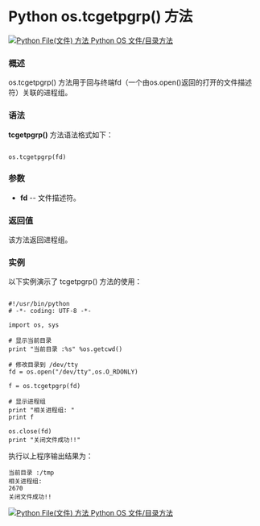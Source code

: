 Python os.tcgetpgrp() 方法
========================

 [![Python File(文件) 方法](../images/up.gif)
 Python OS 文件/目录方法](os-file-methods.html)


  ### 概述

 os.tcgetpgrp() 方法用于回与终端fd（一个由os.open()返回的打开的文件描述符）关联的进程组。

 ### 语法

 **tcgetpgrp()** 方法语法格式如下：


```

os.tcgetpgrp(fd)

```

 ### 参数

  * **fd** -- 文件描述符。


  ### 返回值

 该方法返回进程组。

 ### 实例

 以下实例演示了 tcgetpgrp() 方法的使用：


```

#!/usr/bin/python
# -*- coding: UTF-8 -*-

import os, sys

# 显示当前目录
print "当前目录 :%s" %os.getcwd()

# 修改目录到 /dev/tty
fd = os.open("/dev/tty",os.O_RDONLY)

f = os.tcgetpgrp(fd)

# 显示进程组
print "相关进程组: "
print f

os.close(fd)
print "关闭文件成功!!"

```

 执行以上程序输出结果为：


```
当前目录 :/tmp
相关进程组:
2670
关闭文件成功!!

```

 [![Python File(文件) 方法](../images/up.gif)
 Python OS 文件/目录方法](os-file-methods.html)
